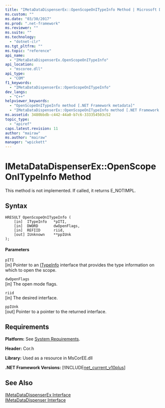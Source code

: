 ```yaml
---
title: "IMetaDataDispenserEx::OpenScopeOnITypeInfo Method | Microsoft Docs"
ms.custom: ""
ms.date: "03/30/2017"
ms.prod: ".net-framework"
ms.reviewer: ""
ms.suite: ""
ms.technology: 
  - "dotnet-clr"
ms.tgt_pltfrm: ""
ms.topic: "reference"
api_name: 
  - "IMetaDataDispenserEx.OpenScopeOnITypeInfo"
api_location: 
  - "mscoree.dll"
api_type: 
  - "COM"
f1_keywords: 
  - "IMetaDataDispenserEx::OpenScopeOnITypeInfo"
dev_langs: 
  - "C++"
helpviewer_keywords: 
  - "OpenScopeOnITypeInfo method [.NET Framework metadata]"
  - "IMetaDataDispenserEx::OpenScopeOnITypeInfo method [.NET Framework metadata]"
ms.assetid: 3480bbdb-c442-44a0-b7c6-333354503c52
topic_type: 
  - "apiref"
caps.latest.revision: 11
author: "mairaw"
ms.author: "mairaw"
manager: "wpickett"
---
```

# IMetaDataDispenserEx::OpenScopeOnITypeInfo Method
This method is not implemented. If called, it returns E_NOTIMPL.  
  
## Syntax  
  
```  
HRESULT OpenScopeOnITypeInfo (  
    [in]  ITypeInfo   *pITI,  
    [in]  DWORD       dwOpenFlags,  
    [in]  REFIID      riid,  
    [out] IUnknown    **ppIUnk  
);  
```  
  
#### Parameters  
 `pITI`  
 [in] Pointer to an [ITypeInfo](http://msdn.microsoft.com/en-us/f3356463-3373-4279-bae1-953378aa2680) interface that provides the type information on which to open the scope.  
  
 `dwOpenFlags`  
 [in] The open mode flags.  
  
 `riid`  
 [in] The desired interface.  
  
 `ppIUnk`  
 [out] Pointer to a pointer to the returned interface.  
  
## Requirements  
 **Platform:** See [System Requirements](../../../../docs/framework/get-started/system-requirements.md).  
  
 **Header:** Cor.h  
  
 **Library:** Used as a resource in MsCorEE.dll  
  
 **.NET Framework Versions:** [!INCLUDE[net_current_v10plus](../../../../includes/net-current-v10plus-md.md)]  
  
## See Also  
 [IMetaDataDispenserEx Interface](../../../../docs/framework/unmanaged-api/metadata/imetadatadispenserex-interface.md)   
 [IMetaDataDispenser Interface](../../../../docs/framework/unmanaged-api/metadata/imetadatadispenser-interface.md)